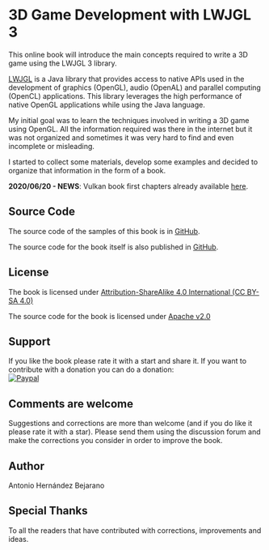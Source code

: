 # 3D Game Development with LWJGL 3

This online book will introduce the main concepts required to write a 3D game using the LWJGL 3 library.

[LWJGL](http://www.lwjgl.org/) is a Java library that provides access to native APIs used in the development of graphics \(OpenGL\), audio \(OpenAL\) and parallel computing \(OpenCL\) applications. This library leverages the high performance of native OpenGL applications while using the Java language.

My initial goal was to learn the techniques involved in writing a 3D game using OpenGL. All the information required was there in the internet but it was not organized and sometimes it was very hard to find and even incomplete or misleading.

I started to collect some materials, develop some examples and decided to organize that information in the form of a book.

**2020/06/20 - NEWS**:  Vulkan book first chapters already available [here](https://github.com/lwjglgamedev/vulkanbook).

## Source Code

The source code of the samples of this book is in [GitHub](https://github.com/lwjglgamedev/lwjglbook).

The source code for the book itself is also published in [GitHub](https://github.com/lwjglgamedev/lwjglbook-bookcontents).

## License

The book is licensed under [Attribution-ShareAlike 4.0 International \(CC BY-SA 4.0\)](http://creativecommons.org/licenses/by-sa/4.0/)

The source code for the book is licensed under [Apache v2.0](https://www.apache.org/licenses/LICENSE-2.0 "Apache v2.0")

## Support

If you like the book please rate it with a start and share it. If you want to contribute with a donation you can do a donation:  
[![Paypal](https://www.paypalobjects.com/en_US/i/btn/btn_donate_LG.gif)](https://www.paypal.com/cgi-bin/webscr?cmd=_s-xclick&hosted_button_id=5MH9AA9TPQQBN)

## Comments are welcome

Suggestions and corrections are more than welcome \(and if you do like it please rate it with a star\). Please send them using the discussion forum and make the corrections you consider in order to improve the book.

## Author

Antonio Hernández Bejarano

## Special Thanks

To all the readers that have contributed with corrections, improvements and ideas.

